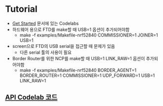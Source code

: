 
# Tutorial

* [Get Started](https://openthread.io/guides) 문서에 있는 Codelabs
* 하드웨어 용으로 FTD를 make할 때 USB=1 옵션이 추가되어야함
  * make -f examples/Makefile-nrf52840 COMMISSIONER=1 JOINER=1 USB=1
* screen으로 FTD의 USB serial을 접근할 때 문제가 있음
  * 다른 serial 툴의 사용이 필요
* Border Router를 위한 NCP를 make할 때 USB=1 LINK_RAW=1 옵션이 추가되어야함
  * make -f examples/Makefile-nrf52840 BORDER_AGENT=1 BORDER_ROUTER=1 COMMISSIONER=1 UDP_FORWARD=1 USB=1 LINK_RAW=1


## [API Codelab 코드](api_codelab/)
